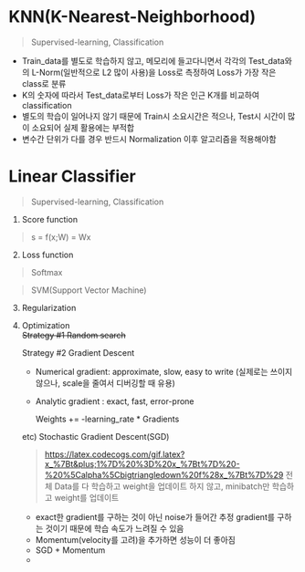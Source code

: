 # KNN(K-Nearest-Neighborhood)

> Supervised-learning, Classification

* Train_data를 별도로 학습하지 않고, 메모리에 들고다니면서 각각의 Test_data와의 L-Norm(일반적으로 L2 많이 사용)을 Loss로 측정하여 Loss가 가장 작은 class로 분류
* K의 숫자에 따라서 Test_data로부터 Loss가 작은 인근 K개를 비교하여 classification
* 별도의 학습이 일어나지 않기 때문에 Train시 소요시간은 적으나, Test시 시간이 많이 소요되어 실제 활용에는 부적합
* 변수간 단위가 다를 경우 반드시 Normalization 이후 알고리즘을 적용해야함

# Linear Classifier

> Supervised-learning, Classification

1. Score function
> s = f(x;W) = Wx

2. Loss function
> Softmax

> SVM(Support Vector Machine)

3. Regularization

4. Optimization  
  ~~Strategy #1 Random search~~  

    Strategy #2 Gradient Descent
      - Numerical gradient: approximate, slow, easy to write
        (실제로는 쓰이지 않으나, scale을 줄여서 디버깅할 때 유용)
      - Analytic gradient : exact, fast, error-prone
      
        Weights += -learning_rate * Gradients
  
      etc) Stochastic Gradient Descent(SGD)
      > https://latex.codecogs.com/gif.latex?x_%7Bt&plus;1%7D%20%3D%20x_%7Bt%7D%20-%20%5Calpha%5Cbigtriangledown%20f%28x_%7Bt%7D%29
      > 전체 Data를 다 학습하고 weight을 업데이트 하지 않고, minibatch만 학습하고 weight를 업데이트
      * exact한 gradient를 구하는 것이 아닌 noise가 들어간 추정 gradient를 구하는 것이기 때문에 학습 속도가 느려질 수 있음
      * Momentum(velocity를 고려)을 추가하면 성능이 더 좋아짐
      * SGD + Momentum
      * 

<!--stackedit_data:
eyJoaXN0b3J5IjpbMjA0MzY4NDYzMyw1ODI0OTIyODQsNzU1OD
c5ODAxXX0=
-->
